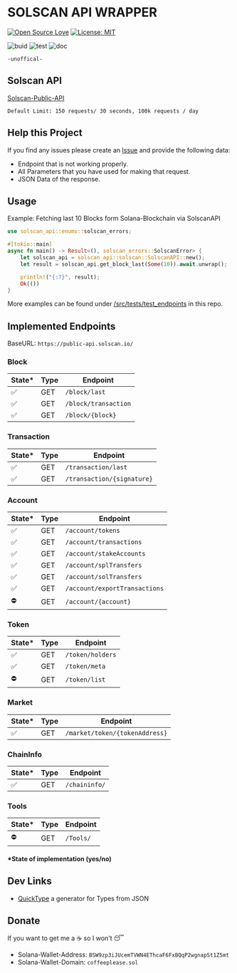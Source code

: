 # SOLSCAN API WRAPPER

[![Open Source Love](https://badges.frapsoft.com/os/v1/open-source.svg?v=103)](https://github.com/ellerbrock/open-source-badges/)
[![License: MIT](https://img.shields.io/badge/License-MIT-yellow.svg)](https://opensource.org/licenses/MIT)

![buid](https://github.com/DerZwergGimli/solscan-api/actions/workflows/buid.yml/badge.svg)
![test](https://github.com/DerZwergGimli/solscan-api/actions/workflows/test.yml/badge.svg)
![doc](https://github.com/DerZwergGimli/solscan-api/actions/workflows/doc.yml/badge.svg)

`-unoffical-`

## Solscan API

[Solscan-Public-API](https://public-api.solscan.io/docs/#/)

`Default Limit: 150 requests/ 30 seconds, 100k requests / day`

## Help this Project

If you find any issues please create an [Issue](https://github.com/DerZwergGimli/solscan-api/issues) and provide the
following data:

- Endpoint that is not working properly.
- All Parameters that you have used for making that request.
- JSON Data of the response.

## Usage

Example: Fetching last 10 Blocks form Solana-Blockchain via SolscanAPI

```rust
use solscan_api::enums::solscan_errors;

#[tokio::main]
async fn main() -> Result<(), solscan_errors::SolscanError> {
    let solscan_api = solscan_api::solscan::SolscanAPI::new();
    let result = solscan_api.get_block_last(Some(10)).await.unwrap();

    println!("{:?}", result);
    Ok(())
}
```

More examples can be found
under [/src/tests/test_endpoints](https://github.com/DerZwergGimli/solscan-api/tree/master/src/tests/test_endpoints) in
this repo.

## Implemented Endpoints

BaseURL: `https://public-api.solscan.io/`

### Block

| State* | Type  | Endpoint               |
|--------|-------|------------------------|
| ✅      | GET   | ``/block/last``        |
| ✅      | GET   | ``/block/transaction`` |
| ✅      | GET   | ``/block/{block}``     |

### Transaction

| State* | Type  | Endpoint                       |
|--------|-------|--------------------------------|
| ✅      | GET   | ``/transaction/last``          |
| ✅      | GET   | ``/transaction/{signature}``   |

### Account

| State* | Type  | Endpoint                        |
|--------|-------|---------------------------------|
| ✅      | GET   | ``/account/tokens``             |
| ✅      | GET   | ``/account/transactions``       |
| ✅      | GET   | ``/account/stakeAccounts``      |
| ✅      | GET   | ``/account/splTransfers``       |
| ✅      | GET   | ``/account/solTransfers``       |
| ✅      | GET   | ``/account/exportTransactions`` |
| ⛔      | GET   | ``/account/{account}``          |

### Token

| State* | Type  | Endpoint            |
|--------|-------|---------------------|
| ✅      | GET   | ``/token/holders``  |
| ✅      | GET   | ``/token/meta``     |
| ⛔      | GET   | ``/token/list``     |

### Market

| State* | Type  | Endpoint                          |
|--------|-------|-----------------------------------|
| ✅      | GET   | ``/market/token/{tokenAddress}``  |

### ChainInfo

| State* | Type  | Endpoint          |
|--------|-------|-------------------|
| ✅      | GET   | ``/chaininfo/``   |

### Tools

| State* | Type  | Endpoint      |
|--------|-------|---------------|
| ⛔      | GET   | ``/Tools/``   |

#### *State of implementation (yes/no)

## Dev Links

- [QuickType](https://app.quicktype.io/) a generator for Types from JSON

## Donate

If you want to get me a ☕ so I won't 😴

- Solana-Wallet-Address: `BSW9zp3iJUcemTVWN4EThcaF6FxBQqP2wgnapSt1Z5mt`
- Solana-Wallet-Domain: `coffeeplease.sol`